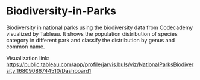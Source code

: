 # Biodiversity-in-Parks
Biodiversity in national parks using the biodiversity data from Codecademy visualized by Tableau.  It shows the population distribution of species category in different park and classify the distribution by genus and common name.


Visualization link: https://public.tableau.com/app/profile/jarvis.buls/viz/NationalParksBiodiversity_16809086744510/Dashboard1
